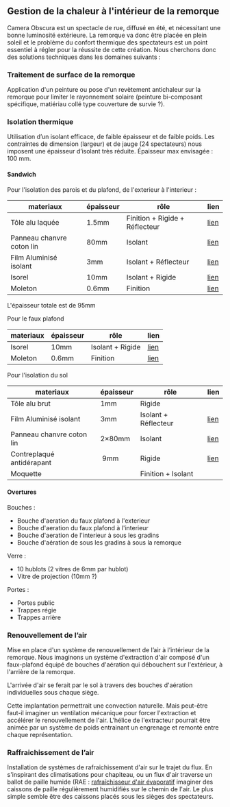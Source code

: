 ## Gestion de la chaleur à l'intérieur de la remorque

Camera Obscura est un spectacle de rue, diffusé en été, et nécessitant une bonne luminosité extérieure. La remorque va donc être placée en plein soleil et le problème du confort thermique des spectateurs est un point essentiel à régler pour la réussite de cette création. Nous cherchons donc des solutions techniques dans les domaines suivants :

### Traitement de surface de la remorque

Application d'un peinture ou pose d'un revètement antichaleur sur la remorque pour limiter le rayonnement solaire (peinture bi-composant spécifique, matiériau collé type couverture de survie ?).

### Isolation thermique

Utilisation d’un isolant efficace, de faible épaisseur et de faible poids. Les contraintes de dimension (largeur) et de jauge (24 spectateurs) nous imposent une épaisseur d’isolant très réduite. Épaisseur max envisagée : 100 mm.


#### Sandwich

 Pour l'isolation des parois et du plafond, de l'exterieur à l'interieur :

| materiaux | épaisseur | rôle | lien |
|-----------|-----------|------|--|
| Tôle alu laquée           | 1.5mm | Finition + Rigide + Réflecteur | [lien](https://e-steel.arcelormittal.com/FR/fr/Aluminium/T%C3%B4le-Aluminium/T%C3%B4le-aluminium-laqu%C3%A9e/T%C3%B4le-aluminium-laqu%C3%A9e-poudre/p/000000000002120158) |
| Panneau chanvre coton lin | 80mm  | Isolant | [lien](https://www.materiaux-naturels.fr/produit-decl/8298-biofib-trio-panneau-isolant-chanvre-coton-lin-60mm-1.25x0.6m-léchissant) |
| Film Aluminisé isolant    | 3mm   | Isolant + Réflecteur | [lien](https://www.leroymerlin.fr/produits/film-isolant-double-face-en-film-aluminise-isolant-isolation-du-toit-thermique-a-bulles-film-isolation-1x10m-3-4mm-10-88888846.html) |
| Isorel                    | 10mm  | Isolant + Rigide | [lien](https://www.materiaux-naturels.fr/produit/400-steico-isorel-panneau-acoustique-fibre-de-bois) |
| Moleton   | 0.6mm | Finition | [lien](https://www.azur-scenic.com/produit/molleton/) |

L'épaisseur totale est de 95mm

Pour le faux plafond

| materiaux | épaisseur | rôle | lien |
|-----------|-----------|------|--|
| Isorel    | 10mm  | Isolant + Rigide | [lien](https://www.materiaux-naturels.fr/produit/400-steico-isorel-panneau-acoustique-fibre-de-bois) |
| Moleton                   | 0.6mm | Finition | [lien](https://www.azur-scenic.com/produit/molleton/) |


Pour l'isolation du sol

| materiaux | épaisseur | rôle | lien |
|-----------|-----------|------|--|
| Tôle alu brut | 1mm | Rigide |  |
| Film Aluminisé isolant    | 3mm   | Isolant + Réflecteur | [lien](https://www.leroymerlin.fr/produits/film-isolant-double-face-en-film-aluminise-isolant-isolation-du-toit-thermique-a-bulles-film-isolation-1x10m-3-4mm-10-88888846.html) |
| Panneau chanvre coton lin  | 2×80mm | Isolant | [lien](https://www.materiaux-naturels.fr/produit-decl/8298-biofib-trio-panneau-isolant-chanvre-coton-lin-60mm-1.25x0.6m-léchissant) |
| Contreplaqué antidérapant | 9mm | Rigide | [lien](https://www.dispano.fr/p/panneaux/contreplaque-rigatex-tout-bouleau-antiderapant-w-i-f-i-face-antiderapante-A7577743) |
| Moquette | | Finition + Isolant | |


#### Overtures

Bouches :

- Bouche d'aeration du faux plafond à l'exterieur
- Bouche d'aeration du faux plafond à l'interieur
- Bouche d'aeration de l'interieur à sous les gradins
- Bouche d'aération de sous les gradins à sous la remorque

Verre :

- 10 hublots (2 vitres de 6mm par hublot)
- Vitre de projection  (10mm ?)

Portes :

- Portes public
- Trappes régie
- Trappes arrière


### Renouvellement de l’air

Mise en place d'un système de renouvellement de l’air à l’intérieur de la remorque. Nous imaginons un système d'extraction d'air composé d'un faux-plafond équipé de bouches d'aération qui débouchent sur l'extérieur, à l'arrière de la remorque.

L'arrivée d'air se ferait par le sol à travers des bouches d'aération individuelles sous chaque siège.

Cette implantation permettrait une convection naturelle. Mais peut-être faut-il imaginer un ventilation mécanique pour forcer l'extraction et accélérer le renouvellement de l'air. L'hélice de l'extracteur pourrait être animée par un système de poids entrainant un engrenage et remonté entre chaque représentation.

### Raffraichissement de l’air

Installation de systèmes de rafraichissement d'air sur le trajet du flux. En s'inspirant des climatisations pour chapiteau, ou un flux d'air traverse un ballot de paille humide (RAE : [rafraîchisseur d'air évaporatif](https://fr.wikipedia.org/wiki/Refroidisseur_par_%C3%A9vaporation) imaginer des caissons de paille régulièrement humidifiés sur le chemin de l'air. Le plus simple semble être des caissons placés sous les sièges des spectateurs.

